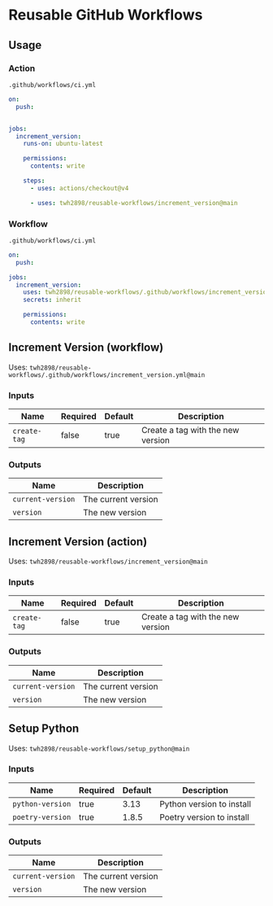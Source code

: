 # Reusable GitHub Workflows

## Usage

### Action

`.github/workflows/ci.yml`

```yaml
on:
  push:


jobs:
  increment_version:
    runs-on: ubuntu-latest

    permissions:
      contents: write

    steps:
      - uses: actions/checkout@v4

      - uses: twh2898/reusable-workflows/increment_version@main
```

### Workflow

`.github/workflows/ci.yml`

```yaml
on:
  push:

jobs:
  increment_version:
    uses: twh2898/reusable-workflows/.github/workflows/increment_version.yml@main
    secrets: inherit

    permissions:
      contents: write
```

## Increment Version (workflow)

Uses: `twh2898/reusable-workflows/.github/workflows/increment_version.yml@main`

### Inputs

| Name         | Required | Default | Description                       |
| ------------ | -------- | ------- | --------------------------------- |
| `create-tag` | false    | true    | Create a tag with the new version |

### Outputs

| Name              | Description         |
| ----------------- | ------------------- |
| `current-version` | The current version |
| `version`         | The new version     |

## Increment Version (action)

Uses: `twh2898/reusable-workflows/increment_version@main`

### Inputs

| Name         | Required | Default | Description                       |
| ------------ | -------- | ------- | --------------------------------- |
| `create-tag` | false    | true    | Create a tag with the new version |

### Outputs

| Name              | Description         |
| ----------------- | ------------------- |
| `current-version` | The current version |
| `version`         | The new version     |

## Setup Python

Uses: `twh2898/reusable-workflows/setup_python@main`

### Inputs

| Name             | Required | Default | Description               |
| ---------------- | -------- | ------- | ------------------------- |
| `python-version` | true     | 3.13    | Python version to install |
| `poetry-version` | true     | 1.8.5   | Poetry version to install |

### Outputs

| Name              | Description         |
| ----------------- | ------------------- |
| `current-version` | The current version |
| `version`         | The new version     |
